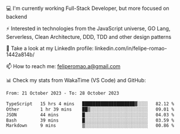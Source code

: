 💻 I'm currently working Full-Stack Developer, but more focused on backend

⚡ Interested in technologies from the JavaScript universe, GO Lang, Serverless, Clean Architecture, DDD, TDD and other design patterns

👥 Take a look at my LinkedIn profile: linkedin.com/in/felipe-romao-1442a814b/

📫 How to reach me: feliperomao.a@gmail.com

📊 Check my stats from WakaTime (VS Code) and GitHub:

<!--START_SECTION:waka-->

```txt
From: 21 October 2023 - To: 28 October 2023

TypeScript   15 hrs 4 mins   ████████████████████▓░░░░   82.12 %
Other        1 hr 39 mins    ██▒░░░░░░░░░░░░░░░░░░░░░░   09.01 %
JSON         44 mins         █░░░░░░░░░░░░░░░░░░░░░░░░   04.03 %
Bash         39 mins         █░░░░░░░░░░░░░░░░░░░░░░░░   03.59 %
Markdown     9 mins          ▒░░░░░░░░░░░░░░░░░░░░░░░░   00.86 %
```

<!--END_SECTION:waka-->
